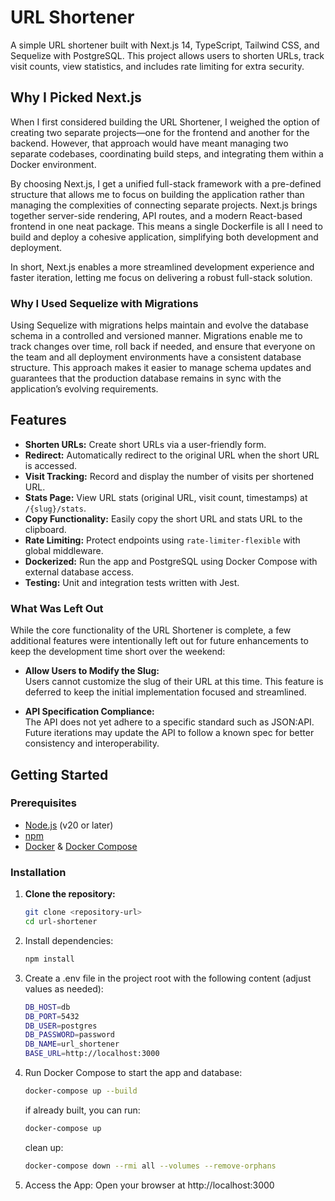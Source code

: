 # URL Shortener

A simple URL shortener built with Next.js 14, TypeScript, Tailwind CSS, and Sequelize with PostgreSQL. This project allows users to shorten URLs, track visit counts, view statistics, and includes rate limiting for extra security.

## Why I Picked Next.js

When I first considered building the URL Shortener, I weighed the option of creating two separate projects—one for the frontend and another for the backend. However, that approach would have meant managing two separate codebases, coordinating build steps, and integrating them within a Docker environment.

By choosing Next.js, I get a unified full-stack framework with a pre-defined structure that allows me to focus on building the application rather than managing the complexities of connecting separate projects. Next.js brings together server-side rendering, API routes, and a modern React-based frontend in one neat package. This means a single Dockerfile is all I need to build and deploy a cohesive application, simplifying both development and deployment.

In short, Next.js enables a more streamlined development experience and faster iteration, letting me focus on delivering a robust full-stack solution.

### Why I Used Sequelize with Migrations

Using Sequelize with migrations helps maintain and evolve the database schema in a controlled and versioned manner. Migrations enable me to track changes over time, roll back if needed, and ensure that everyone on the team and all deployment environments have a consistent database structure. This approach makes it easier to manage schema updates and guarantees that the production database remains in sync with the application’s evolving requirements.

## Features

- **Shorten URLs:** Create short URLs via a user-friendly form.
- **Redirect:** Automatically redirect to the original URL when the short URL is accessed.
- **Visit Tracking:** Record and display the number of visits per shortened URL.
- **Stats Page:** View URL stats (original URL, visit count, timestamps) at `/{slug}/stats`.
- **Copy Functionality:** Easily copy the short URL and stats URL to the clipboard.
- **Rate Limiting:** Protect endpoints using `rate-limiter-flexible` with global middleware.
- **Dockerized:** Run the app and PostgreSQL using Docker Compose with external database access.
- **Testing:** Unit and integration tests written with Jest.


### What Was Left Out

While the core functionality of the URL Shortener is complete, a few additional features were intentionally left out for future enhancements to keep the development time short over the weekend:

- **Allow Users to Modify the Slug:**  
  Users cannot customize the slug of their URL at this time. This feature is deferred to keep the initial implementation focused and streamlined.

- **API Specification Compliance:**  
  The API does not yet adhere to a specific standard such as JSON:API. Future iterations may update the API to follow a known spec for better consistency and interoperability.

## Getting Started

### Prerequisites

- [Node.js](https://nodejs.org/) (v20 or later)
- [npm](https://www.npmjs.com/)
- [Docker](https://www.docker.com/) & [Docker Compose](https://docs.docker.com/compose/)

### Installation

1. **Clone the repository:**
   ```bash
   git clone <repository-url>
   cd url-shortener
   ```

2. Install dependencies:
    ```bash
    npm install
    ```
3. Create a .env file in the project root with the following content (adjust values as needed):
    ```bash
    DB_HOST=db
    DB_PORT=5432
    DB_USER=postgres
    DB_PASSWORD=password
    DB_NAME=url_shortener
    BASE_URL=http://localhost:3000
    ```

4. Run Docker Compose to start the app and database:
    ```bash
    docker-compose up --build
    ```
   
   if already built, you can run:
    ```bash
    docker-compose up
    ```   

    clean up:
    ```bash
   docker-compose down --rmi all --volumes --remove-orphans
   ```

5. Access the App:
   Open your browser at http://localhost:3000